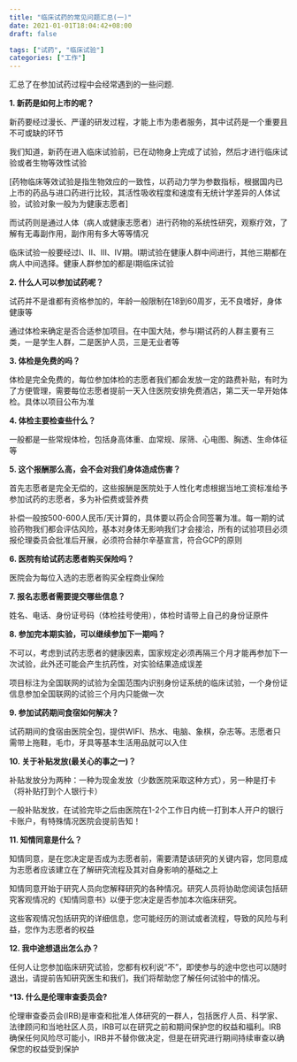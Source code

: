 ```yaml
---
title: "临床试药的常见问题汇总(一)"
date: 2021-01-01T18:04:42+08:00
draft: false

tags: ["试药", "临床试验"]
categories: ["工作"]
---
```






汇总了在参加试药过程中会经常遇到的一些问题.

<!--more-->

**1. 新药是如何上市的呢？**

新药要经过漫长、严谨的研发过程，才能上市为患者服务，其中试药是一个重要且不可或缺的环节

我们知道，新药在进入临床试验前，已在动物身上完成了试验，然后才进行临床试验或者生物等效性试验

[药物临床等效试验是指生物效应的一致性，以药动力学为参数指标，根据国内已上市的药品与进口药进行比较，其活性吸收程度和速度有无统计学差异的人体试验，试验对象一般为为健康志愿者]

而试药则是通过人体（病人或健康志愿者）进行药物的系统性研究，观察疗效，了解有无毒副作用，副作用有多大等等情况

临床试验一般要经过Ⅰ、Ⅱ、Ⅲ、Ⅳ期。Ⅰ期试验在健康人群中间进行，其他三期都在病人中间选择。健康人群参加的都是I期临床试验

**2. 什么人可以参加试药呢？**

试药并不是谁都有资格参加的，年龄一般限制在18到60周岁，无不良嗜好，身体健康等

通过体检来确定是否合适参加项目。在中国大陆，参与I期试药的人群主要有三类，一是学生人群，二是医护人员，三是无业者等

**3. 体检是免费的吗？** 

体检是完全免费的，每位参加体检的志愿者我们都会发放一定的路费补贴，有时为了方便管理，需要每位志愿者提前一天入住医院安排免费酒店，第二天一早开始体检。具体以项目公布为准

**4. 体检主要检查些什么？** 

一般都是一些常规体检，包括身高体重、血常规、尿筛、心电图、胸透、生命体征等

**5. 这个报酬那么高，会不会对我们身体造成伤害？** 

首先志愿者是完全无偿的，这些报酬是医院处于人性化考虑根据当地工资标准给予参加试药的志愿者，多为补偿费或营养费

补偿一般按500-600人民币/天计算的，具体要以药企合同签署为准。每一期的试验药物我们都会评估风险，基本对身体无影响我们才会接洽，所有的试验项目必须报伦理委员会批准后开展，必须符合赫尔辛基宣言，符合GCP的原则

**6. 医院有给试药志愿者购买保险吗？**

医院会为每位入选的志愿者购买全程商业保险

**7. 报名志愿者需要提交哪些信息？** 

姓名、电话、身份证号码（体检挂号使用），体检时请带上自己的身份证原件

**8. 参加完本期实验，可以继续参加下一期吗？** 

不可以，考虑到试药志愿者的健康因素，国家规定必须再隔三个月才能再参加下一次试验，此外还可能会产生抗药性，对实验结果造成误差

项目标注为全国联网的试验为全国范围内识别身份证系统的临床试验，一个身份证信息参加全国联网的试验三个月内只能做一次

**9. 参加试药期间食宿如何解决？**

试药期间的食宿由医院全包，提供WIFI、热水、电脑、象棋，杂志等。志愿者只需带上拖鞋，毛巾，牙具等基本生活用品就可以入住

**10. 关于补贴发放(最关心的事之一)？**

补贴发放分为两种：一种为现金发放（少数医院采取这种方式），另一种是打卡（将补贴打到个人银行卡）

一般补贴发放，在试验完毕之后由医院在1-2个工作日内统一打到本人开户的银行卡账户，有特殊情况医院会提前告知！

**11. 知情同意是什么？**

知情同意，是在您决定是否成为志愿者前，需要清楚该研究的关键内容，您同意成为志愿者应该建立在了解研究流程及其对自身影响的基础之上

知情同意开始于研究人员向您解释研究的各种情况。研究人员将协助您阅读包括研究客观情况的《知情同意书》以便于您决定是否参加本次临床研究。

这些客观情况包括研究的详细信息，您可能经历的测试或者流程，导致的风险与利益，您作为志愿者的权益

**12. 我中途想退出怎么办？**

任何人让您参加临床研究试验，您都有权利说“不”，即使参与的途中您也可以随时退出，请提前告知研究医生和我们，我们将帮助您了解任何试验中的情况。

***13. 什么是伦理审查委员会?**

伦理审查委员会(IRB)是审查和批准人体研究的一群人，包括医疗人员、科学家、法律顾问和当地社区人员，IRB可以在研究之前和期间保护您的权益和福利。IRB确保任何风险尽可能小，IRB并不替你做决定，但是在研究进行期间持续审查以确保您的权益受到保护




